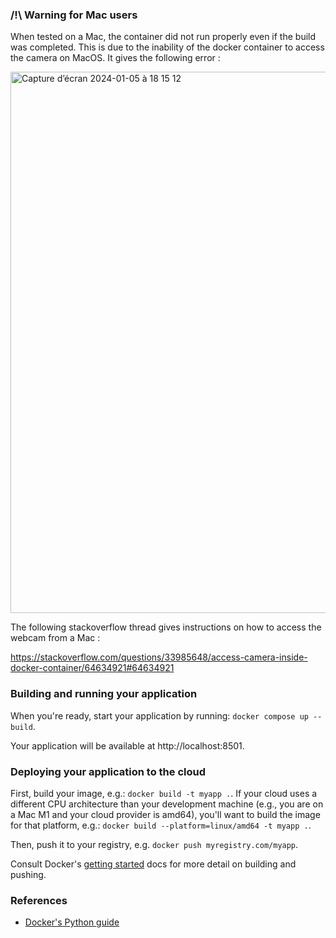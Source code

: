 ### /!\ Warning for Mac users

When tested on a Mac, the container did not run properly even if the build was completed. This is due to the inability of the docker container to access the camera on MacOS. It gives the following error : 

<img width="866" alt="Capture d’écran 2024-01-05 à 18 15 12" src="https://github.com/Florent-LC/Morphing/assets/96991673/e7b9b295-da6d-404a-9e8c-e705c33885dc">

The following stackoverflow thread gives instructions on how to access the webcam from a Mac : 

https://stackoverflow.com/questions/33985648/access-camera-inside-docker-container/64634921#64634921

### Building and running your application

When you're ready, start your application by running:
`docker compose up --build`.

Your application will be available at http://localhost:8501.

### Deploying your application to the cloud

First, build your image, e.g.: `docker build -t myapp .`.
If your cloud uses a different CPU architecture than your development
machine (e.g., you are on a Mac M1 and your cloud provider is amd64),
you'll want to build the image for that platform, e.g.:
`docker build --platform=linux/amd64 -t myapp .`.

Then, push it to your registry, e.g. `docker push myregistry.com/myapp`.

Consult Docker's [getting started](https://docs.docker.com/go/get-started-sharing/)
docs for more detail on building and pushing.

### References
* [Docker's Python guide](https://docs.docker.com/language/python/)
